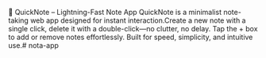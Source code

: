 📝 QuickNote – Lightning-Fast Note App QuickNote is a minimalist note-taking web app
designed for instant interaction.Create a new note with a single click, delete it with
a double-click—no clutter, no delay. Tap the + box to add or remove notes effortlessly.
Built for speed, simplicity, and intuitive use.# nota-app
